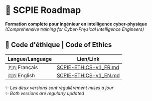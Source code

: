  # 🚀 SCPIE Roadmap  
**Formation complète pour ingénieur en intelligence cyber-physique**  
*(Comprehensive training for Cyber-Physical Intelligence Engineers)*  

## 📜 Code d'éthique | Code of Ethics  
| Langue/Language | Lien/Link |
|-----------------|----------|
| 🇫🇷 Français | [SCPIE-ETHICS-v1_FR.md](./SCPIE-ETHICS-v1_FR.md) |
| 🇬🇧 English | [SCPIE-ETHICS-v1_EN.md](./SCPIE-ETHICS-v1_EN.md) |

✨ *Les deux versions sont régulièrement mises à jour*  
✨ *Both versions are regularly updated*
